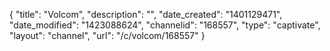 {
    "title": "Volcom",
    "description": "",
    "date_created": "1401129471",
    "date_modified": "1423088624",
    "channelid": "168557",
    "type": "captivate",
    "layout": "channel",
    "url": "\/c\/volcom\/168557"
}